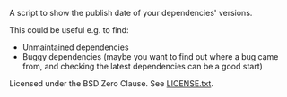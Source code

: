 A script to show the publish date of your dependencies' versions.

This could be useful e.g. to find:
- Unmaintained dependencies
- Buggy dependencies (maybe you want to find out where a bug came from, and checking the latest dependencies can be a good start)

Licensed under the BSD Zero Clause. See [LICENSE.txt](./LICENSE.txt).
